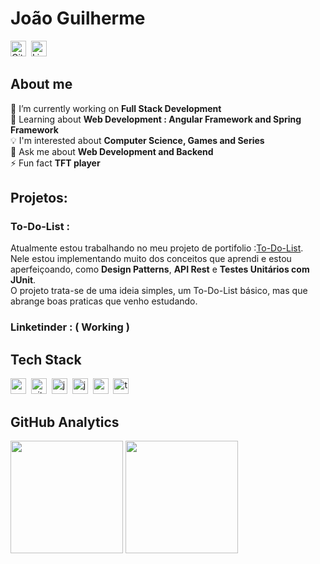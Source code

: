 # João Guilherme
<a href="https://www.github.com/joaocanuto" target="_blank"><img src="https://img.shields.io/badge/GitHub-100000?style=flat&logo=github&logoColor=white" alt="GitHub Badge" height="25"></a>&nbsp;
<a href="https://www.linkedin.com/in/joaogacanuto" target="_blank"><img src="https://img.shields.io/badge/LinkedIn-0077B5?style=flat&logo=linkedin&logoColor=white" alt="LinkedIn Badge" height="25"></a>&nbsp;

## About me
🔭&nbsp;I’m currently working on **Full Stack Development**
<br/>🌱&nbsp;Learning about **Web Development : Angular Framework and Spring Framework**
<br/>💡&nbsp;I'm interested about **Computer Science, Games and Series**
<br/>💬&nbsp;Ask me about **Web Development and Backend**
<br/>⚡&nbsp;Fun fact **TFT player**

## Projetos:
### To-Do-List :
Atualmente estou trabalhando no meu projeto de portifolio :[To-Do-List](https://github.com/joaocanuto/To-Do-List).
<br> Nele estou implementando muito dos conceitos que aprendi e estou aperfeiçoando, como **Design Patterns**, **API Rest** e **Testes Unitários com JUnit**.
<br> O projeto trata-se de uma ideia simples, um To-Do-List básico, mas que abrange boas praticas que venho estudando. 

### Linketinder : ( Working )

## Tech Stack
<img src="https://img.shields.io/badge/C++-05122A?style=flat&logo=c%2B%2B&" alt="c++ Badge" height="25">&nbsp;
<img src="https://img.shields.io/badge/Git-05122A?style=flat&logo=git" alt="git Badge" height="25">&nbsp;
<img src="https://img.shields.io/badge/Java-05122A?style=flat&logo=java" alt="java Badge" height="25">&nbsp;
<img src="https://img.shields.io/badge/Javascript-05122A?style=flat&logo=javascript" alt="javascript Badge" height="25">&nbsp;
<img src="https://img.shields.io/badge/Postgresql-05122A?style=flat&logo=postgresql" alt="postgresql Badge" height="25">&nbsp;
<img src="https://img.shields.io/badge/Typescript-05122A?style=flat&logo=typescript" alt="typescript Badge" height="25">&nbsp;

## GitHub Analytics
<div>
<img height="180em" src="https://github-readme-stats.vercel.app/api?username=joaocanuto&theme=radical&show_icons=true&count_private=true">
<img height="180em" src="https://github-readme-stats.vercel.app/api/top-langs/?username=joaocanuto&theme=radical&layout=compact&langs_count=5">
</div>
